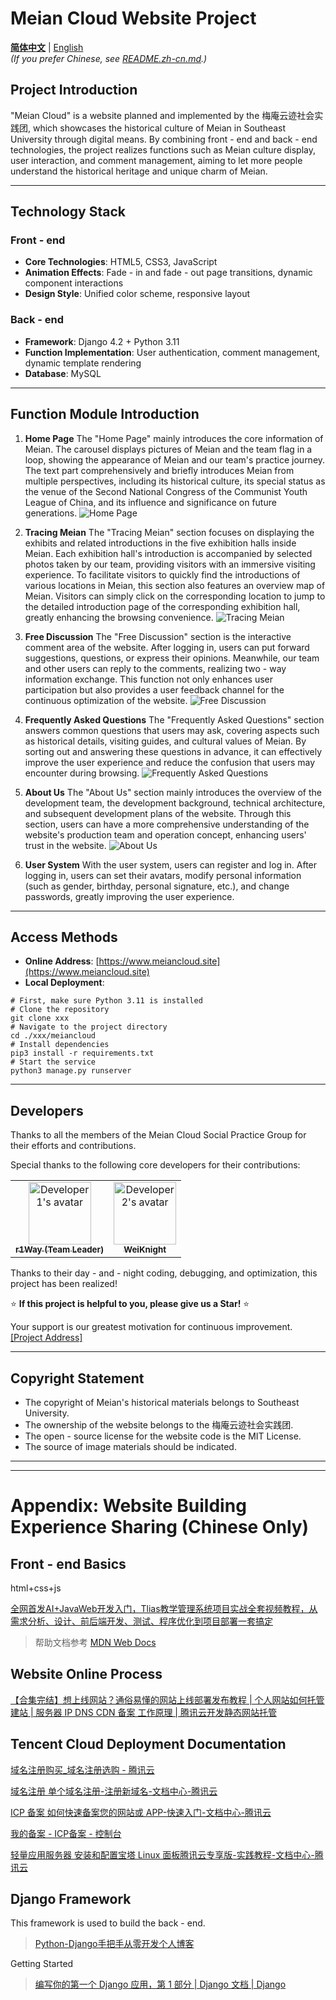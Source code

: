 # Meian Cloud Website Project
[**简体中文**](README.zh-CN.md) | [English](#)   
*(If you prefer Chinese, see [README.zh-cn.md](README.zh-CN.md).)*
## Project Introduction
"Meian Cloud" is a website planned and implemented by the 梅庵云迹社会实践团, which showcases the historical culture of Meian in Southeast University through digital means. By combining front - end and back - end technologies, the project realizes functions such as Meian culture display, user interaction, and comment management, aiming to let more people understand the historical heritage and unique charm of Meian.

---

## Technology Stack
### Front - end
- **Core Technologies**: HTML5, CSS3, JavaScript
- **Animation Effects**: Fade - in and fade - out page transitions, dynamic component interactions
- **Design Style**: Unified color scheme, responsive layout

### Back - end
- **Framework**: Django 4.2 + Python 3.11
- **Function Implementation**: User authentication, comment management, dynamic template rendering
- **Database**: MySQL

---

## Function Module Introduction
1. **Home Page**
The "Home Page" mainly introduces the core information of Meian. The carousel displays pictures of Meian and the team flag in a loop, showing the appearance of Meian and our team's practice journey. The text part comprehensively and briefly introduces Meian from multiple perspectives, including its historical culture, its special status as the venue of the Second National Congress of the Communist Youth League of China, and its influence and significance on future generations.
![Home Page](figs/main.png)

2. **Tracing Meian**
The "Tracing Meian" section focuses on displaying the exhibits and related introductions in the five exhibition halls inside Meian. Each exhibition hall's introduction is accompanied by selected photos taken by our team, providing visitors with an immersive visiting experience. To facilitate visitors to quickly find the introductions of various locations in Meian, this section also features an overview map of Meian. Visitors can simply click on the corresponding location to jump to the detailed introduction page of the corresponding exhibition hall, greatly enhancing the browsing convenience.
![Tracing Meian](figs/xjma.png)

3. **Free Discussion**
The "Free Discussion" section is the interactive comment area of the website. After logging in, users can put forward suggestions, questions, or express their opinions. Meanwhile, our team and other users can reply to the comments, realizing two - way information exchange. This function not only enhances user participation but also provides a user feedback channel for the continuous optimization of the website.
![Free Discussion](figs/csyy.png)

4. **Frequently Asked Questions**
The "Frequently Asked Questions" section answers common questions that users may ask, covering aspects such as historical details, visiting guides, and cultural values of Meian. By sorting out and answering these questions in advance, it can effectively improve the user experience and reduce the confusion that users may encounter during browsing.
![Frequently Asked Questions](figs/cjwt.png)

5. **About Us**
The "About Us" section mainly introduces the overview of the development team, the development background, technical architecture, and subsequent development plans of the website. Through this section, users can have a more comprehensive understanding of the website's production team and operation concept, enhancing users' trust in the website.
![About Us](figs/about.png)

6. **User System**
With the user system, users can register and log in. After logging in, users can set their avatars, modify personal information (such as gender, birthday, personal signature, etc.), and change passwords, greatly improving the user experience.

---

## Access Methods
- **Online Address**: [https://www.meiancloud.site](https://www.meiancloud.site)
- **Local Deployment**:
```shell
# First, make sure Python 3.11 is installed
# Clone the repository
git clone xxx
# Navigate to the project directory
cd ./xxx/meiancloud
# Install dependencies
pip3 install -r requirements.txt
# Start the service
python3 manage.py runserver
```
---

## Developers
Thanks to all the members of the Meian Cloud Social Practice Group for their efforts and contributions.

Special thanks to the following core developers for their contributions:

<table>
  <tr>
    <td align="center">
      <a href="https://github.com/r1Way">
        <img src="https://avatars.githubusercontent.com/r1Way" width="100px;" alt="Developer 1's avatar"/>
        <br />
        <sub><b>r1Way (Team Leader)</b></sub>
      </a>
    </td>
    <td align="center">
      <a href="https://github.com/WeiKnight0">
        <img src="https://avatars.githubusercontent.com/weiknight0" width="100px;" alt="Developer 2's avatar"/>
        <br />
        <sub><b>WeiKnight</b></sub>
      </a>
    </td>
  </tr>
</table>

Thanks to their day - and - night coding, debugging, and optimization, this project has been realized!

⭐ **If this project is helpful to you, please give us a Star!** ⭐

Your support is our greatest motivation for continuous improvement. [[Project Address]](https://github.com/r1Way/meiancloud)


---

## Copyright Statement
- The copyright of Meian's historical materials belongs to Southeast University.
- The ownership of the website belongs to the 梅庵云迹社会实践团.
- The open - source license for the website code is the MIT License.
- The source of image materials should be indicated.

---
---
# Appendix: Website Building Experience Sharing (Chinese Only)
<!-- 
# Meian Cloud Website

[Website link www.meiancloud.site](https://meiancloud.site/)

## Project Address

[r1Way/meian_web: meiancloud](https://github.com/r1Way/meian_web) -->

## Front - end Basics

html+css+js

[全网首发AI+JavaWeb开发入门，Tlias教学管理系统项目实战全套视频教程，从需求分析、设计、前后端开发、测试、程序优化到项目部署一套搞定](https://www.bilibili.com/video/BV1yGydYEE3H?vd_source=ec4e4974e1b56ed330afdb6c6ead1501)

> 帮助文档参考 [MDN Web Docs](https://developer.mozilla.org/zh-CN/)  

## Website Online Process

[【合集完结】想上线网站？通俗易懂的网站上线部署发布教程 | 个人网站如何托管建站 | 服务器 IP DNS CDN 备案 工作原理 | 腾讯云开发静态网站托管](https://www.bilibili.com/video/BV18a4y1Y7e9?p=6&vd_source=ec4e4974e1b56ed330afdb6c6ead1501)

## Tencent Cloud Deployment Documentation

[域名注册购买_域名注册选购 - 腾讯云](https://buy.cloud.tencent.com/domain)

[域名注册 单个域名注册-注册新域名-文档中心-腾讯云](https://cloud.tencent.com/document/product/242/9595)

[ICP 备案 如何快速备案您的网站或 APP-快速入门-文档中心-腾讯云](https://cloud.tencent.com/document/product/243/39038)

[我的备案 - ICP备案 - 控制台](https://console.cloud.tencent.com/beian/manage/material)

[轻量应用服务器 安装和配置宝塔 Linux 面板腾讯云专享版-实践教程-文档中心-腾讯云](https://cloud.tencent.com/document/product/1207/54078)

## Django Framework

This framework is used to build the back - end.

>  [Python-Django手把手从零开发个人博客](https://www.bilibili.com/video/BV1iU4y1A7MH?vd_source=ec4e4974e1b56ed330afdb6c6ead1501)

Getting Started

>  [编写你的第一个 Django 应用，第 1 部分 | Django 文档 | Django](https://docs.djangoproject.com/zh-hans/5.1/intro/tutorial01/)